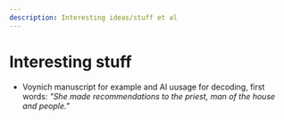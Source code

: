 ```yaml
---
description: Interesting ideas/stuff et al
---
```


# Interesting stuff

- Voynich manuscript for example and AI uusage for decoding, first words: _"She made recommendations to the priest, man of the house and people."_